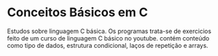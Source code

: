 # Conceitos Básicos em C
 Estudos sobre linguagem C básica.
Os programas trata-se de exercicios feito de um curso de linguagem C básico no youtube.
contém conteúdo como tipo de dados, estrutura condicional, laços de repetição e arrays.

